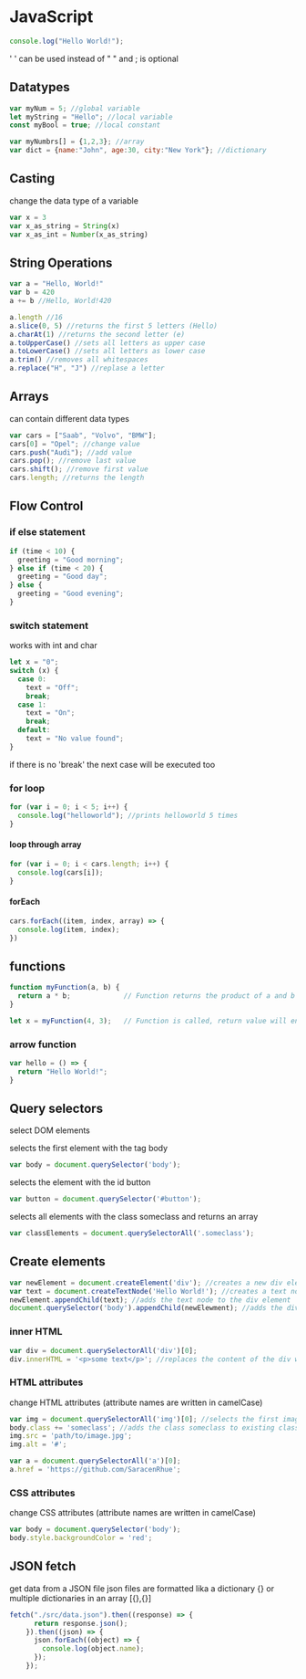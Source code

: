 # JavaScript

```JavaScript
console.log("Hello World!");
```

' ' can be used instead of " " and ; is optional

## Datatypes

```JavaScript
var myNum = 5; //global variable
let myString = "Hello"; //local variable
const myBool = true; //local constant
```

```JavaScript
var myNumbrs[] = {1,2,3}; //array
var dict = {name:"John", age:30, city:"New York"}; //dictionary
```

## Casting

change the data type of a variable

```JavaScript
var x = 3
var x_as_string = String(x)
var x_as_int = Number(x_as_string)
```

## String Operations

```JavaScript
var a = "Hello, World!"
var b = 420
a += b //Hello, World!420
```

```JavaScript
a.length //16
a.slice(0, 5) //returns the first 5 letters (Hello)
a.charAt(1) //returns the second letter (e)
a.toUpperCase() //sets all letters as upper case
a.toLowerCase() //sets all letters as lower case
a.trim() //removes all whitespaces
a.replace("H", "J") //replase a letter
```

## Arrays

can contain different data types

```JavaScript
var cars = ["Saab", "Volvo", "BMW"];
cars[0] = "Opel"; //change value
cars.push("Audi"); //add value
cars.pop(); //remove last value
cars.shift(); //remove first value
cars.length; //returns the length
```

## Flow Control

### if else statement

```JavaScript
if (time < 10) {
  greeting = "Good morning";
} else if (time < 20) {
  greeting = "Good day";
} else {
  greeting = "Good evening";
}
```

### switch statement

works with int and char

```JavaScript
let x = "0";
switch (x) {
  case 0:
    text = "Off";
    break;
  case 1:
    text = "On";
    break;
  default:
    text = "No value found";
}
```

if there is no 'break' the next case will be executed too

### for loop

```JavaScript
for (var i = 0; i < 5; i++) {
  console.log("helloworld"); //prints helloworld 5 times
}
```

#### loop through array

```JavaScript
for (var i = 0; i < cars.length; i++) {
  console.log(cars[i]);
}
```

#### forEach

```JavaScript
cars.forEach((item, index, array) => {
  console.log(item, index);
})
```

## functions

```JavaScript
function myFunction(a, b) {
  return a * b;             // Function returns the product of a and b
}

let x = myFunction(4, 3);   // Function is called, return value will end up in x
```

### arrow function

```JavaScript
var hello = () => {
  return "Hello World!";
}
```

## Query selectors

 select DOM elements

 selects the first element with the tag body

```JavaScript
var body = document.querySelector('body');
```

selects the element with the id button

```JavaScript
var button = document.querySelector('#button');
```

selects all elements with the class someclass and returns an array

```JavaScript
var classElements = document.querySelectorAll('.someclass');
```

## Create elements

```JavaScript
var newElement = document.createElement('div'); //creates a new div element
var text = document.createTextNode('Hello World!'); //creates a text node
newElement.appendChild(text); //adds the text node to the div element
document.querySelector('body').appendChild(newElewment); //adds the div element to the body
```

### inner HTML

```JavaScript
var div = document.querySelectorAll('div')[0];
div.innerHTML = '<p>some text</p>'; //replaces the content of the div with a paragraph
```

### HTML attributes

change HTML attributes
(attribute names are written in camelCase)

```JavaScript
var img = document.querySelectorAll('img')[0]; //selects the first image
body.class += 'someclass'; //adds the class someclass to existing classes
img.src = 'path/to/image.jpg';
img.alt = '#';

var a = document.querySelectorAll('a')[0];
a.href = 'https://github.com/SaracenRhue';
```

### CSS attributes

change CSS attributes
(attribute names are written in camelCase)

```JavaScript
var body = document.querySelector('body');
body.style.backgroundColor = 'red';
```

## JSON fetch

get data from a JSON file
json files are formatted lika a dictionary {}
or multiple dictionaries in an array [{},{}]

```JavaScript
fetch("./src/data.json").then((response) => {
      return response.json();
    }).then((json) => {
      json.forEach((object) => {
        console.log(object.name);
      });
    });
```
